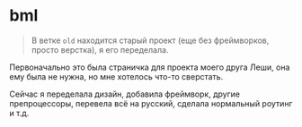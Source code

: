 # bml

> В ветке `old` находится старый проект (еще без фреймворков, просто верстка), я его переделала.

Первоначально это была страничка для проекта моего друга Леши, она ему была не нужна, но мне хотелось что-то сверстать.

Сейчас я переделала дизайн, добавила фреймворк, другие препроцессоры, перевела всё на русский, сделала нормальный роутинг и т.д.
